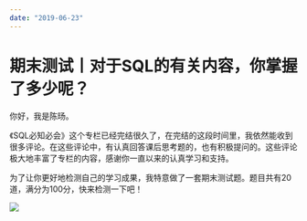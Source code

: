 ```yaml
---
date: "2019-06-23"
---  
```

      
# 期末测试丨对于SQL的有关内容，你掌握了多少呢？
你好，我是陈旸。

《SQL必知必会》这个专栏已经完结很久了，在完结的这段时间里，我依然能收到很多评论。在这些评论中，有认真回答课后思考题的，也有积极提问的。这些评论极大地丰富了专栏的内容，感谢你一直以来的认真学习和支持。

为了让你更好地检测自己的学习成果，我特意做了一套期末测试题。题目共有20道，满分为100分，快来检测一下吧！

[![](/images/sql必知必会/07.期末考试/resourceimage28a428d1be62669b4f3cc01c36466bf811a4.png)](http://time.geekbang.org/quiz/intro?act_id=85&exam_id=158)

<!-- [[[read_end]]] -->